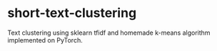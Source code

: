 # short-text-clustering
Text clustering using sklearn tfidf and homemade k-means algorithm implemented on PyTorch.
